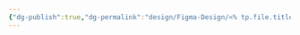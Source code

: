 ```yaml
---
{"dg-publish":true,"dg-permalink":"design/Figma-Design/<% tp.file.title %>","permalink":"/design/Figma-Design/<% tp.file.title %>/","metatags":{"description":"","og:site_name":"DavonOs","og:title":"<% tp.file.title %>","og:type":"article","og:url":"https://zuji.eu.org/design/Figma-Design/<% tp.file.title %>","og:image":null,"og:image: width":"200","og:image: alt":"articlecover","og:locale":"zh_cn"},"tags":["Design/UI/Figma"],"created":"2025-06-18T21:42:36.447+08:00","updated":"2025-06-18T21:48:36.996+08:00"}
---
```

